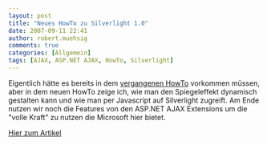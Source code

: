 ```yaml
---
layout: post
title: "Neues HowTo zu Silverlight 1.0"
date: 2007-09-11 22:41
author: robert.muehsig
comments: true
categories: [Allgemein]
tags: [AJAX, ASP.NET AJAX, HowTo, Silverlight]
---
```

<p>Eigentlich hätte es bereits in dem <a href="http://code-inside.de/blog/artikel/howto-microsoft-silverlight-10-spiegeleffekte-erzeugen/">vergangenen HowTo</a> vorkommen müssen, aber in dem neuen HowTo zeige ich, wie man den Spiegeleffekt dynamisch gestalten kann und wie man per Javascript auf Silverlight zugreift. Am Ende nutzen wir noch die Features von den ASP.NET AJAX Extensions um die "volle Kraft" zu nutzen die Microsoft hier bietet.</p> <p><a href="http://code-inside.de/blog/artikel/howto-microsoft-silverlight-10-dynamische-spiegeleffekte/">Hier zum Artikel</a></p> <p> <div class="wlWriterSmartContent" id="605EEA63-B54B-4e6d-A290-F5E9E8229FC1:299204cd-86a0-4fa0-88dd-64c7614dd13a" contenteditable="false" style="padding-right: 0px; display: inline; padding-left: 0px; padding-bottom: 0px; margin: 0px; padding-top: 0px"></div></p>
